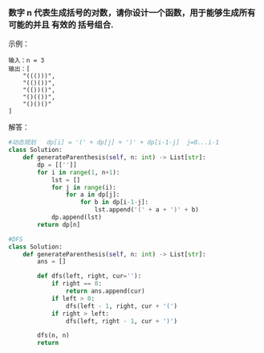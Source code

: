 ### 数字 n 代表生成括号的对数，请你设计一个函数，用于能够生成所有可能的并且 **有效的** 括号组合.

示例：

    输入：n = 3
    输出：[
        "((()))",
        "(()())",
        "(())()",
        "()(())",
        "()()()"
    ]

解答：
```python
#动态规划   dp[i] = '(' + dp[j] + ')' + dp[i-1-j]  j=0...i-1
class Solution:
    def generateParenthesis(self, n: int) -> List[str]:
        dp = [['']]
        for i in range(1, n+1):
            lst = []
            for j in range(i):
                for a in dp[j]:
                    for b in dp[i-1-j]:
                        lst.append('(' + a + ')' + b)
            dp.append(lst)
        return dp[n]

#DFS
class Solution:
    def generateParenthesis(self, n: int) -> List[str]:
        ans = []

        def dfs(left, right, cur=''):
            if right == 0:
                return ans.append(cur)
            if left > 0:
                dfs(left - 1, right, cur + '(')
            if right > left:
                dfs(left, right - 1, cur + ')')

        dfs(n, n)
        return 

```
        